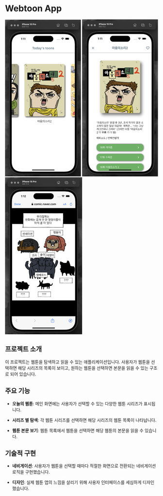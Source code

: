 # Webtoon App

<p float="left">
  <img src="assets/images/webtoon_select_screen.png" alt="웹툰 앱 클론 메인 화면" width="250">
  <img src="assets/images/webtoon_series_screen.png" alt="웹툰 앱 클론 메인 화면" width="250">
  <img src="assets/images/webtoon_screen.png" alt="웹툰 앱 클론 메인 화면" width="254">
</p>


## 프로젝트 소개

이 프로젝트는 웹툰을 탐색하고 읽을 수 있는 애플리케이션입니다. 
사용자가 웹툰을 선택하면 해당 시리즈의 목록이 보이고, 원하는 웹툰을 선택하면 본문을 읽을 수 있는 구조로 되어 있습니다.

## 주요 기능

- **오늘의 웹툰**: 메인 화면에는 사용자가 선택할 수 있는 다양한 웹툰 시리즈가 표시됩니다.

- **시리즈 별 탐색**: 각 웹툰 시리즈를 선택하면 해당 시리즈의 웹툰 목록이 나타납니다.

- **웹툰 본문 보기**: 웹툰 목록에서 웹툰을 선택하면 해당 웹툰의 본문을 읽을 수 있습니다.

## 기술적 구현

- **네비게이션**: 사용자가 웹툰을 선택할 때마다 적절한 화면으로 전환되는 네비게이션 로직을 구현했습니다.

- **디자인**: 실제 웹툰 앱의 느낌을 살리기 위해 사용자 인터페이스를 세심하게 디자인했습니다.
